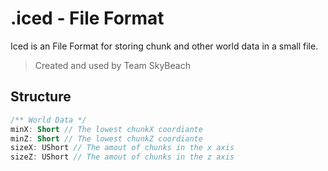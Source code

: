 # .iced - File Format
Iced is an File Format for storing chunk and other world data in a small file.

> Created and used by Team SkyBeach

## Structure

```kotlin
/** World Data */
minX: Short // The lowest chunkX coordiante
minZ: Short // The lowest chunkZ coordiante
sizeX: UShort // The amout of chunks in the x axis
sizeZ: UShort // The amout of chunks in the z axis
```